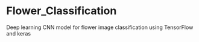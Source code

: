 # Flower_Classification
Deep learning CNN model for flower image classification using TensorFlow and keras
